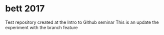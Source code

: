 # bett 2017
Test repository created at the Intro to Github seminar
This is an update the experiment with the branch feature
